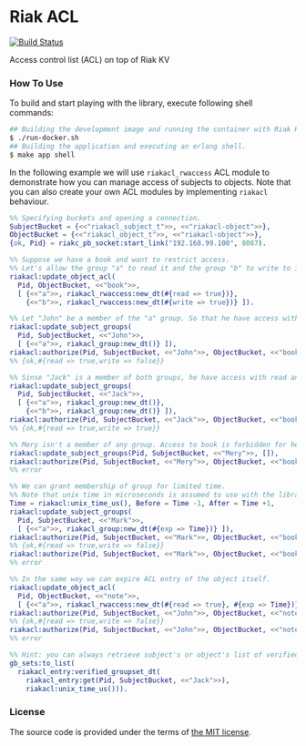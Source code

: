 # Riak ACL

[![Build Status][travis-img]][travis]

Access control list (ACL) on top of Riak KV



### How To Use

To build and start playing with the library, execute following shell commands:

```bash
## Building the development image and running the container with Riak KV within it.
$ ./run-docker.sh
## Building the application and executing an erlang shell.
$ make app shell
```

In the following example we will use `riakacl_rwaccess` ACL module
to demonstrate how you can manage access of subjects to objects.
Note that you can also create your own ACL modules by implementing `riakacl` behaviour.

```erlang
%% Specifying buckets and opening a connection.
SubjectBucket = {<<"riakacl_subject_t">>, <<"riakacl-object">>},
ObjectBucket = {<<"riakacl_object_t">>, <<"riakacl-object">>},
{ok, Pid} = riakc_pb_socket:start_link("192.168.99.100", 8087).

%% Suppose we have a book and want to restrict access.
%% Let's allow the group "a" to read it and the group "b" to write to it.
riakacl:update_object_acl(
  Pid, ObjectBucket, <<"book">>,
  [ {<<"a">>, riakacl_rwaccess:new_dt(#{read => true})},
    {<<"b">>, riakacl_rwaccess:new_dt(#{write => true})} ]).

%% Let "John" be a member of the "a" group. So that he have access with read permissions.
riakacl:update_subject_groups(
  Pid, SubjectBucket, <<"John">>,
  [ {<<"a">>, riakacl_group:new_dt()} ]),
riakacl:authorize(Pid, SubjectBucket, <<"John">>, ObjectBucket, <<"book">>, riakacl_rwaccess).
%% {ok,#{read => true,write => false}}

%% Sinse "Jack" is a member of both groups, he have access with read and write permissions.
riakacl:update_subject_groups(
  Pid, SubjectBucket, <<"Jack">>,
  [ {<<"a">>, riakacl_group:new_dt()},
    {<<"b">>, riakacl_group:new_dt()} ]),
riakacl:authorize(Pid, SubjectBucket, <<"Jack">>, ObjectBucket, <<"book">>, riakacl_rwaccess).
%% {ok,#{read => true,write => true}}

%% Mery isn't a member of any group. Access to book is forbidden for her.
riakacl:update_subject_groups(Pid, SubjectBucket, <<"Mery">>, []),
riakacl:authorize(Pid, SubjectBucket, <<"Mery">>, ObjectBucket, <<"book">>, riakacl_rwaccess).
%% error

%% We can grant membership of group for limited time.
%% Note that unix time in microseconds is assumed to use with the library.
Time = riakacl:unix_time_us(), Before = Time -1, After = Time +1,
riakacl:update_subject_groups(
  Pid, SubjectBucket, <<"Mark">>,
  [ {<<"a">>, riakacl_group:new_dt(#{exp => Time})} ]),
riakacl:authorize(Pid, SubjectBucket, <<"Mark">>, ObjectBucket, <<"book">>, riakacl_rwaccess, Before),
%% {ok,#{read => true,write => false}}
riakacl:authorize(Pid, SubjectBucket, <<"Mark">>, ObjectBucket, <<"book">>, riakacl_rwaccess, After).
%% error

%% In the same way we can expire ACL entry of the object itself.
riakacl:update_object_acl(
  Pid, ObjectBucket, <<"note">>,
  [ {<<"a">>, riakacl_rwaccess:new_dt(#{read => true}, #{exp => Time})} ]),
riakacl:authorize(Pid, SubjectBucket, <<"John">>, ObjectBucket, <<"note">>, riakacl_rwaccess, Before),
%% {ok,#{read => true,write => false}}
riakacl:authorize(Pid, SubjectBucket, <<"John">>, ObjectBucket, <<"note">>, riakacl_rwaccess, After).
%% error

%% Hint: you can always retrieve subject's or object's list of verified groups.
gb_sets:to_list(
  riakacl_entry:verified_groupset_dt(
    riakacl_entry:get(Pid, SubjectBucket, <<"Jack">>),
    riakacl:unix_time_us())).
```



### License

The source code is provided under the terms of [the MIT license][license].

[license]:http://www.opensource.org/licenses/MIT
[travis]:https://travis-ci.org/manifest/riak-acl?branch=master
[travis-img]:https://secure.travis-ci.org/manifest/riak-acl.png
